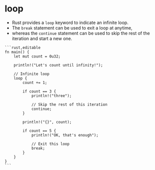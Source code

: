 # loop

- Rust provides a `loop` keyword to indicate an infinite loop.
- The `break` statement can be used to exit a loop at anytime,
- whereas the `continue` statement can be used to skip the rest of the iteration and start a
  new one.

~~~admonish info title="loop example" collapsible=tru
```rust,editable
fn main() {
    let mut count = 0u32;

    println!("Let's count until infinity!");

    // Infinite loop
    loop {
        count += 1;

        if count == 3 {
            println!("three");

            // Skip the rest of this iteration
            continue;
        }

        println!("{}", count);

        if count == 5 {
            println!("OK, that's enough");

            // Exit this loop
            break;
        }
    }
}
```
~~~